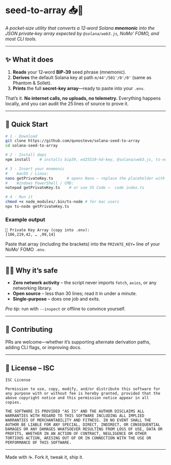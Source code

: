 # seed-to-array 📥🔑

*A pocket‑size utility that converts a 12‑word Solana **mnemonic** into the JSON private‑key array expected by `@solana/web3.js`, NoMo’ FOMO, and most CLI tools.*

---

## ✨ What it does

1. **Reads** your 12‑word **BIP‑39** seed phrase (mnemonic).
2. **Derives** the default Solana key at path `m/44'/501'/0'/0'` (same as Phantom & Sollet).
3. **Prints** the full **secret‑key array**—ready to paste into your `.env`.

That’s it. **No internet calls, no uploads, no telemetry.** Everything happens locally, and you can audit the 25 lines of source to prove it.

---

## 🔧 Quick Start

```bash
# 1 · Download
git clone https://github.com/qunosteve/solana-seed-to-array
cd solana-seed-to-array

# 2 · Install deps
npm install    # installs bip39, ed25519-hd-key, @solana/web3.js, ts‑node

# 3 · Insert your mnemonic
#    macOS / Linux:
nano getPrivateKey.ts      # opens Nano – replace the placeholder with *your* 12‑word phrase
#    Windows PowerShell / CMD:
notepad getPrivateKey.ts    # or use VS Code →  code index.ts

# 4 · Run it
chmod +x node_modules/.bin/ts-node # for mac users
npx ts-node getPrivateKey.ts
```

### Example output

```
🔑 Private Key Array (copy into .env):
[106,219,42, … ,99,14]
```

Paste that array (including the brackets) into the `PRIVATE_KEY=` line of your NoMo’ FOMO `.env`.

---

## 🕵️‍♀️ Why it’s safe

* **Zero network activity** – the script never imports `fetch`, `axios`, or any networking library.
* **Open source** – less than 30 lines; read it in under a minute.
* **Single‑purpose** – does one job and exits.

*Pro tip:* run with `--inspect` or offline to convince yourself.

---

## 🤝 Contributing

PRs are welcome—whether it’s supporting alternate derivation paths, adding CLI flags, or improving docs.

---

## 📜 License – ISC

```
ISC License

Permission to use, copy, modify, and/or distribute this software for any purpose with or without fee is hereby granted, provided that the above copyright notice and this permission notice appear in all copies.

THE SOFTWARE IS PROVIDED "AS IS" AND THE AUTHOR DISCLAIMS ALL WARRANTIES WITH REGARD TO THIS SOFTWARE INCLUDING ALL IMPLIED WARRANTIES OF MERCHANTABILITY AND FITNESS. IN NO EVENT SHALL THE AUTHOR BE LIABLE FOR ANY SPECIAL, DIRECT, INDIRECT, OR CONSEQUENTIAL DAMAGES OR ANY DAMAGES WHATSOEVER RESULTING FROM LOSS OF USE, DATA OR PROFITS, WHETHER IN AN ACTION OF CONTRACT, NEGLIGENCE OR OTHER TORTIOUS ACTION, ARISING OUT OF OR IN CONNECTION WITH THE USE OR PERFORMANCE OF THIS SOFTWARE.
```

---

Made with ☕. Fork it, tweak it, ship it.
